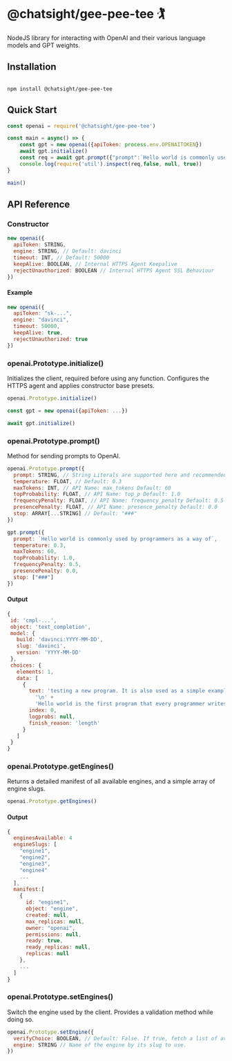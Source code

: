# @chatsight/gee-pee-tee 🏌️

NodeJS library for interacting with OpenAI and their various language models and GPT weights.

## Installation
```shell

npm install @chatsight/gee-pee-tee

```

## Quick Start

```javascript
const openai = require('@chatsight/gee-pee-tee')

const main = async() => {
    const gpt = new openai({apiToken: process.env.OPENAITOKEN})
    await gpt.initialize()
    const req = await gpt.prompt({"prompt":`Hello world is commonly used by programmers as a way of`})
    console.log(require('util').inspect(req,false, null, true))
}

main()
```

## API Reference

### Constructor

```javascript
new openai({
  apiToken: STRING,
  engine: STRING, // Default: davinci
  timeout: INT, // Default: 50000
  keepAlive: BOOLEAN, // Internal HTTPS Agent Keepalive
  rejectUnauthorized: BOOLEAN // Internal HTTPS Agent SSL Behaviour
})
```
#### Example
```javascript
new openai({
  apiToken: "sk-...",
  engine: "davinci",
  timeout: 50000,
  keepAlive: true,
  rejectUnauthorized: true
})
```

### openai.Prototype.initialize()
Initializes the client, required before using any function. Configures the HTTPS agent and applies constructor base presets.

```javascript
openai.Prototype.initialize()
```

```javascript
const gpt = new openai({apiToken: ...})

await gpt.initialize()
```

### openai.Prototype.prompt()
Method for sending prompts to OpenAI.

```javascript
openai.Prototype.prompt({
  prompt: STRING, // String Literals are supported here and recommended.
  temperature: FLOAT, // Default: 0.3
  maxTokens: INT, // API Name: max_tokens Default: 60
  topProbability: FLOAT, // API Name: top_p Default: 1.0
  frequencyPenalty: FLOAT, // API Name: frequency_penalty Default: 0.5
  presencePenalty: FLOAT, // API Name: presence_penalty Default: 0.0
  stop: ARRAY[...STRING] // Default: "###"
})
```

```javascript
gpt.prompt({
  prompt: `Hello world is commonly used by programmers as a way of`,
  temperature: 0.3,
  maxTokens: 60,
  topProbability: 1.0,
  frequencyPenalty: 0.5,
  presencePenalty: 0.0,
  stop: ["###"]
})
```
 #### Output
 ```javascript
 {
  id: 'cmpl-...',
  object: 'text_completion',
  model: {
    build: 'davinci:YYYY-MM-DD',
    slug: 'davinci',
    version: 'YYYY-MM-DD'
  },
  choices: {
    elements: 1,
    data: [
      {
        text: 'testing a new program. It is also used as a simple example to introduce a new programming language.\n' +
          '\n' +
          'Hello world is the first program that every programmer writes when learning a new programming language. The phrase was coined by Brian Kernighan in his 1972 book, "A Tutorial Introduction to the Language',
        index: 0,
        logprobs: null,
        finish_reason: 'length'
      }
    ]
  }
}
 ```
 
 ### openai.Prototype.getEngines()
Returns a detailed manifest of all available engines, and a simple array of engine slugs.

```javascript
openai.Prototype.getEngines()
```

#### Output
```javascript
{
  enginesAvailable: 4
  engineSlugs: [
    "engine1",
    "engine2",
    "engine3",
    "engine4" 
    ...
  ],
  manifest:[
    {
      id: "engine1",
      object: "engine",
      created: null,
      max_replicas: null,
      owner: "openai",
      permissions: null,
      ready: true,
      ready_replicas: null,
      replicas: null
    },
    ...
  ]
}
```

 ### openai.Prototype.setEngines()
Switch the engine used by the client. Provides a validation method while doing so.

```javascript
openai.Prototype.setEngine({
  verifyChoice: BOOLEAN, // Default: False. If true, fetch a list of available engines and verify the new engine is supported. One shot if false, throws if engine is not supported.
  engine: STRING // Name of the engine by its slug to use.
})
```
 